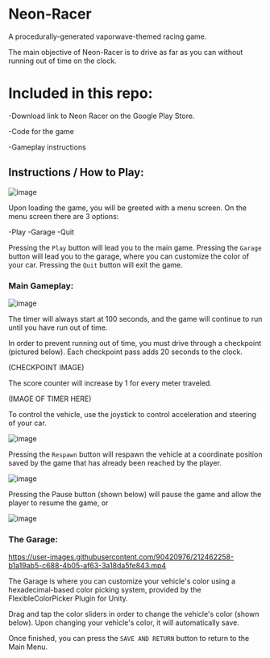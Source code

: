 # Neon-Racer

A procedurally-generated vaporwave-themed racing game.

The main objective of Neon-Racer is to drive as far as you can without running out of time on the clock.

# Included in this repo:

-Download link to Neon Racer on the Google Play Store.

-Code for the game

-Gameplay instructions

## Instructions / How to Play:

![image](https://user-images.githubusercontent.com/90420976/212464722-778f7652-2f59-470e-bb63-832d6cb03075.png)


Upon loading the game, you will be greeted with a menu screen. On the menu screen there are 3 options:

-Play
-Garage
-Quit

Pressing the `Play` button will lead you to the main game.
Pressing the `Garage` button will lead you to the garage, where you can customize the color of your car.
Pressing the `Quit` button will exit the game.

### Main Gameplay:

![image](https://user-images.githubusercontent.com/90420976/212464580-e6445deb-bf4e-4b41-a907-e693a3a11505.png)


The timer will always start at 100 seconds, and the game will continue to run until you have run out of time.

In order to prevent running out of time, you must drive through a checkpoint (pictured below). Each checkpoint pass adds 20 seconds to the clock.

(CHECKPOINT IMAGE)

The score counter will increase by 1 for every meter traveled. 

(IMAGE OF TIMER HERE)

To control the vehicle, use the joystick to control acceleration and steering of your car.

![image](https://user-images.githubusercontent.com/90420976/212458281-8cf7b5d9-5be5-4466-8e2e-9a4f82be8b9b.png)


Pressing the `Respawn` button will respawn the vehicle at a coordinate position saved by the game that has already been reached
by the player.

![image](https://user-images.githubusercontent.com/90420976/212458326-12e273e7-3c69-4f21-a4a8-c465133aba78.png)


Pressing the Pause button (shown below) will pause the game and allow the player to resume the game, or 

![image](https://user-images.githubusercontent.com/90420976/212464645-7fed8a6d-bbea-4b1a-8f2e-4d3d01f61f76.png)

### The Garage: 


https://user-images.githubusercontent.com/90420976/212462258-b1a19ab5-c688-4b05-af63-3a18da5fe843.mp4


The Garage is where you can customize your vehicle's color using a hexadecimal-based color picking system, provided by the FlexibleColorPicker Plugin for Unity. 

Drag and tap the color sliders in order to change the vehicle's color (shown below). Upon changing your vehicle's color, it will automatically save.

Once finished, you can press the `SAVE AND RETURN` button to return to the Main Menu.
